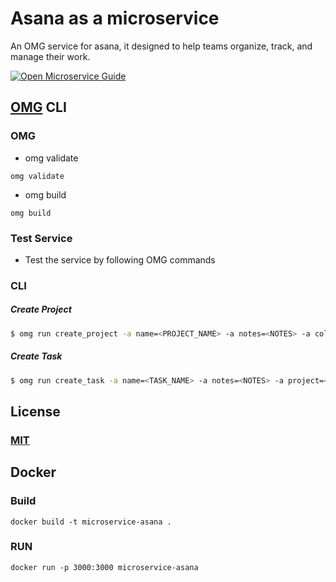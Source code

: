 # Asana as a microservice
An OMG service for asana, it designed to help teams organize, track, and manage their work. 

[![Open Microservice Guide](https://img.shields.io/badge/OMG-enabled-brightgreen.svg?style=for-the-badge)](https://microservice.guide)


## [OMG](hhttps://microservice.guide) CLI

### OMG

* omg validate
```
omg validate
```
* omg build
```
omg build
```
### Test Service

* Test the service by following OMG commands

### CLI

##### Create Project
```sh
$ omg run create_project -a name=<PROJECT_NAME> -a notes=<NOTES> -a color=<COLOR> -a workspace=<WORKSPACE_ID> -a public=<PUBLIC_TO_ORGANIZATION> -e ACCESS_TOKEN=<ACCESS_TOKEN>
```
##### Create Task
```sh
$ omg run create_task -a name=<TASK_NAME> -a notes=<NOTES> -a project=<PROJECT_ID> -a assignee=<ASSIGNEE_EMAIL_ADDRESS> -a workspace=<WORKSPACE_ID> -a followers=<LIST_OF_EMAIL_ADDRESS> -a hearted=<BOOLEAN> -e ACCESS_TOKEN=<ACCESS_TOKEN>
```

## License
### [MIT](https://choosealicense.com/licenses/mit/)

## Docker
### Build
```
docker build -t microservice-asana .
```
### RUN
```
docker run -p 3000:3000 microservice-asana
```
